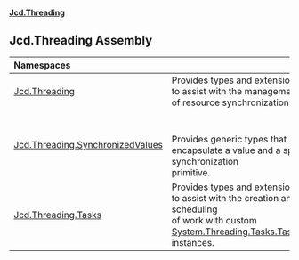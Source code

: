 #### [Jcd.Threading](index.md 'index')

## Jcd.Threading Assembly

| Namespaces | |
| :--- | :--- |
| [Jcd.Threading](Jcd.Threading.md 'Jcd.Threading') | Provides types and extension methods to assist with the management<br/>of resource synchronization primitives. |
| [Jcd.Threading.SynchronizedValues](Jcd.Threading.SynchronizedValues.md 'Jcd.Threading.SynchronizedValues') | <br/><br/>Provides generic types that encapsulate a value and a specific synchronization<br/>primitive. |
| [Jcd.Threading.Tasks](Jcd.Threading.Tasks.md 'Jcd.Threading.Tasks') | Provides types and extension methods to assist with the creation and scheduling<br/>of work with custom [System.Threading.Tasks.TaskScheduler](https://docs.microsoft.com/en-us/dotnet/api/System.Threading.Tasks.TaskScheduler 'System.Threading.Tasks.TaskScheduler') instances. |
